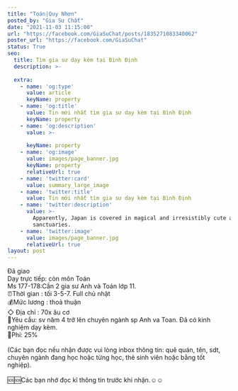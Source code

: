 ```yaml
---
title: "Toán|Quy Nhơn"
posted_by: "Gia Sư Chất"
date: "2021-11-03 11:15:00"
url: "https://facebook.com/GiaSuChat/posts/1835271083340062"
poster_url: "https://facebook.com/GiaSuChat"
status: True
seo:
  title: Tìm gia sư dạy kèm tại Bình Định
  description: >-
    
  extra:
    - name: 'og:type'
      value: article
      keyName: property
    - name: 'og:title'
      value: Tin mới nhất tìm gia sư dạy kèm tại Bình Định
      keyName: property
    - name: 'og:description'
      value: >-
        
      keyName: property
    - name: 'og:image'
      value: images/page_banner.jpg
      keyName: property
      relativeUrl: true
    - name: 'twitter:card'
      value: summary_large_image
    - name: 'twitter:title'
      value: Tin mới nhất tìm gia sư dạy kèm tại Bình Định
    - name: 'twitter:description'
      value: >-
        Apparently, Japan is covered in magical and irresistibly cute animal
        sanctuaries.
    - name: 'twitter:image'
      value: images/page_banner.jpg
      relativeUrl: true
layout: post
---
```

Đã giao<br>Dạy trực tiếp: còn môn Toán<br>Ms 177-178:Cần 2 gia sư Anh và Toán lớp 11.<br>⏰Thời gian : tối 3-5-7. Full chủ nhật<br>💰Mức lương : thoả thuận<br>◇ Địa chỉ : 70x âu cơ<br>📒Yêu cầu: sv năm 4 trở lên chuyên ngành sp Anh va Toan. Đã có kinh nghiệm dạy kèm.<br>💸Phí: 25%<br><br>(Các bạn đọc nếu nhận được vui lòng inbox thông tin: quê quán, tên, sdt, chuyên ngành đang học hoặc từng học, thẻ sinh viên hoặc bằng tốt nghiệp).<br><br>🆘🆘Các bạn nhớ đọc kĩ thông tin trước khi nhận.☺️☺️
